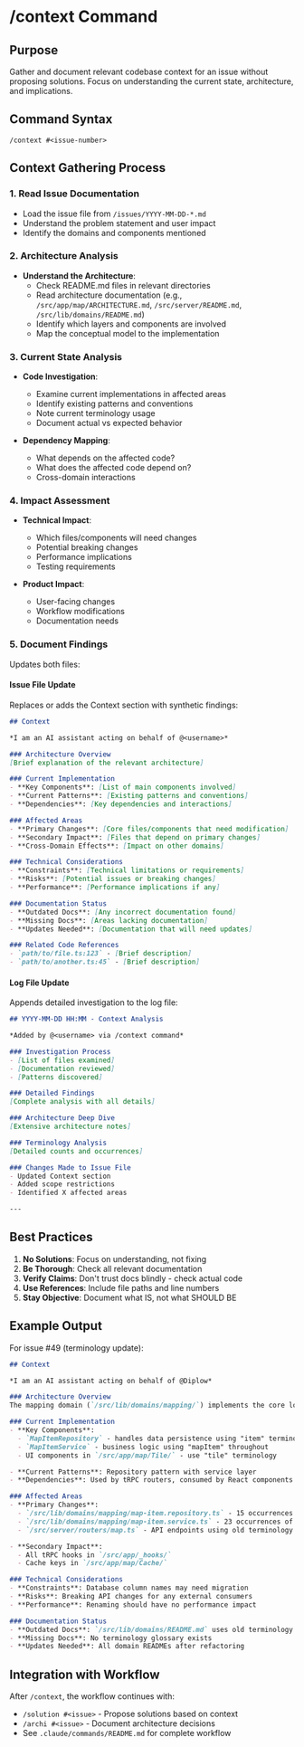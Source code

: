 # /context Command

## Purpose
Gather and document relevant codebase context for an issue without proposing solutions. Focus on understanding the current state, architecture, and implications.

## Command Syntax
```
/context #<issue-number>
```

## Context Gathering Process

### 1. Read Issue Documentation
- Load the issue file from `/issues/YYYY-MM-DD-*.md`
- Understand the problem statement and user impact
- Identify the domains and components mentioned

### 2. Architecture Analysis
- **Understand the Architecture**: 
  - Check README.md files in relevant directories
  - Read architecture documentation (e.g., `/src/app/map/ARCHITECTURE.md`, `/src/server/README.md`, `/src/lib/domains/README.md`)
  - Identify which layers and components are involved
  - Map the conceptual model to the implementation

### 3. Current State Analysis
- **Code Investigation**:
  - Examine current implementations in affected areas
  - Identify existing patterns and conventions
  - Note current terminology usage
  - Document actual vs expected behavior

- **Dependency Mapping**:
  - What depends on the affected code?
  - What does the affected code depend on?
  - Cross-domain interactions

### 4. Impact Assessment
- **Technical Impact**:
  - Which files/components will need changes
  - Potential breaking changes
  - Performance implications
  - Testing requirements

- **Product Impact**:
  - User-facing changes
  - Workflow modifications
  - Documentation needs

### 5. Document Findings

Updates both files:

#### Issue File Update
Replaces or adds the Context section with synthetic findings:

```markdown
## Context

*I am an AI assistant acting on behalf of @<username>*

### Architecture Overview
[Brief explanation of the relevant architecture]

### Current Implementation
- **Key Components**: [List of main components involved]
- **Current Patterns**: [Existing patterns and conventions]
- **Dependencies**: [Key dependencies and interactions]

### Affected Areas
- **Primary Changes**: [Core files/components that need modification]
- **Secondary Impact**: [Files that depend on primary changes]
- **Cross-Domain Effects**: [Impact on other domains]

### Technical Considerations
- **Constraints**: [Technical limitations or requirements]
- **Risks**: [Potential issues or breaking changes]
- **Performance**: [Performance implications if any]

### Documentation Status
- **Outdated Docs**: [Any incorrect documentation found]
- **Missing Docs**: [Areas lacking documentation]
- **Updates Needed**: [Documentation that will need updates]

### Related Code References
- `path/to/file.ts:123` - [Brief description]
- `path/to/another.ts:45` - [Brief description]
```

#### Log File Update
Appends detailed investigation to the log file:

```markdown
## YYYY-MM-DD HH:MM - Context Analysis

*Added by @<username> via /context command*

### Investigation Process
- [List of files examined]
- [Documentation reviewed]
- [Patterns discovered]

### Detailed Findings
[Complete analysis with all details]

### Architecture Deep Dive
[Extensive architecture notes]

### Terminology Analysis
[Detailed counts and occurrences]

### Changes Made to Issue File
- Updated Context section
- Added scope restrictions
- Identified X affected areas

---
```

## Best Practices

1. **No Solutions**: Focus on understanding, not fixing
2. **Be Thorough**: Check all relevant documentation
3. **Verify Claims**: Don't trust docs blindly - check actual code
4. **Use References**: Include file paths and line numbers
5. **Stay Objective**: Document what IS, not what SHOULD BE

## Example Output

For issue #49 (terminology update):

```markdown
## Context

*I am an AI assistant acting on behalf of @Diplow*

### Architecture Overview
The mapping domain (`/src/lib/domains/mapping/`) implements the core logic for tile management and hierarchical structures. It's separate from the UI layer (`/src/app/map/`) following domain-driven design principles.

### Current Implementation
- **Key Components**: 
  - `MapItemRepository` - handles data persistence using "item" terminology
  - `MapItemService` - business logic using "mapItem" throughout
  - UI components in `/src/app/map/Tile/` - use "tile" terminology

- **Current Patterns**: Repository pattern with service layer
- **Dependencies**: Used by tRPC routers, consumed by React components

### Affected Areas
- **Primary Changes**: 
  - `/src/lib/domains/mapping/map-item.repository.ts` - 15 occurrences of "item"
  - `/src/lib/domains/mapping/map-item.service.ts` - 23 occurrences of "mapItem"
  - `/src/server/routers/map.ts` - API endpoints using old terminology

- **Secondary Impact**: 
  - All tRPC hooks in `/src/app/_hooks/`
  - Cache keys in `/src/app/map/Cache/`

### Technical Considerations
- **Constraints**: Database column names may need migration
- **Risks**: Breaking API changes for any external consumers
- **Performance**: Renaming should have no performance impact

### Documentation Status
- **Outdated Docs**: `/src/lib/domains/README.md` uses old terminology
- **Missing Docs**: No terminology glossary exists
- **Updates Needed**: All domain READMEs after refactoring
```

## Integration with Workflow

After `/context`, the workflow continues with:
- `/solution #<issue>` - Propose solutions based on context
- `/archi #<issue>` - Document architecture decisions
- See `.claude/commands/README.md` for complete workflow